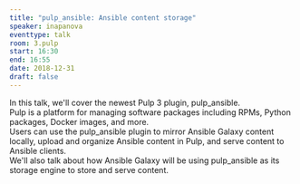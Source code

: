 ```yaml
---
title: "pulp_ansible: Ansible content storage"
speaker: inapanova
eventtype: talk
room: 3.pulp
start: 16:30
end: 16:55
date: 2018-12-31
draft: false
---
```


In this talk, we'll cover the newest Pulp 3 plugin, pulp_ansible.  
Pulp is a platform for managing software packages including RPMs, Python packages, Docker images, and more.  
Users can use the pulp_ansible plugin to mirror Ansible Galaxy content locally, upload and
organize Ansible content in Pulp, and serve content to Ansible clients.  
We'll also talk about how Ansible Galaxy will be using pulp_ansible as its storage engine to store and serve content.  

